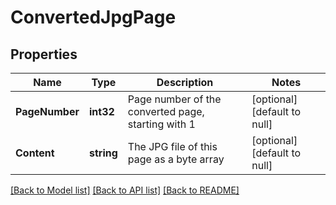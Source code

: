 # ConvertedJpgPage

## Properties
Name | Type | Description | Notes
------------ | ------------- | ------------- | -------------
**PageNumber** | **int32** | Page number of the converted page, starting with 1 | [optional] [default to null]
**Content** | **string** | The JPG file of this page as a byte array | [optional] [default to null]

[[Back to Model list]](../README.md#documentation-for-models) [[Back to API list]](../README.md#documentation-for-api-endpoints) [[Back to README]](../README.md)


